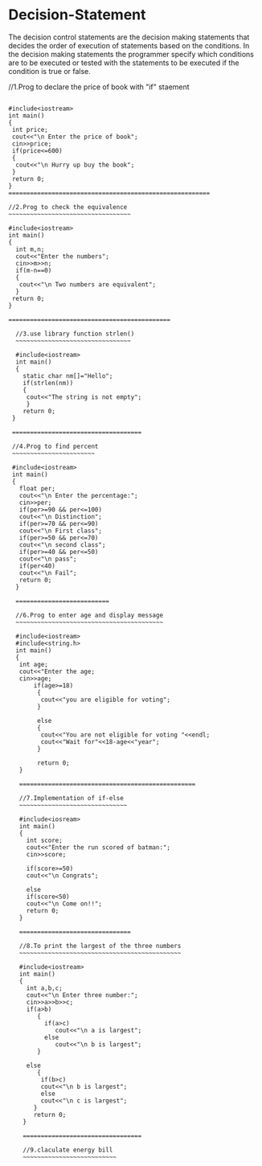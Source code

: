 # Decision-Statement
The decision control statements are the decision making statements that decides the order of execution of statements based on the conditions. In the decision making statements the programmer specify which conditions are to be executed or tested with the statements to be executed if the condition is true or false.


//1.Prog to declare the price of book with "if" staement
~~~~~~~~~~~~~~~~~~~~~~~~~~~~~~~~~~~~~~~~~~~~~~~~~~~~~~~~

#include<iostream>
int main()
{
 int price;
 cout<<"\n Enter the price of book";
 cin>>price;
 if(price<=600)
 {
  cout<<"\n Hurry up buy the book";
 }
 return 0;
}
========================================================

//2.Prog to check the equivalence
~~~~~~~~~~~~~~~~~~~~~~~~~~~~~~~~~~

#include<iostream>
int main()
{
  int m,n;
  cout<<"Enter the numbers";
  cin>>m>>n;
  if(m-n==0)
  {
   cout<<"\n Two numbers are equivalent";
  }
 return 0;
}

=============================================
  
  //3.use library function strlen()
  ~~~~~~~~~~~~~~~~~~~~~~~~~~~~~~~~
  
  #include<iostream>
  int main()
  {
    static char nm[]="Hello";
    if(strlen(nm))
    {
     cout<<"The string is not empty";
     }
    return 0;
 }
 
 ====================================
 
 //4.Prog to find percent
 ~~~~~~~~~~~~~~~~~~~~~~~
 
 #include<iostream>
 int main()
 {
   float per;
   cout<<"\n Enter the percentage:";
   cin>>per;
   if(per>=90 && per<=100)
   cout<<"\n Distinction";
   if(per>=70 && per<=90)
   cout<<"\n First class";
   if(per>=50 && per<=70)
   cout<<"\n second class";
   if(per>=40 && per<=50)
   cout<<"\n pass";
   if(per<40)
   cout<<"\n Fail";
   return 0;
  }
  
  ==========================
  
  //6.Prog to enter age and display message
  ~~~~~~~~~~~~~~~~~~~~~~~~~~~~~~~~~~~~~~~~~
  
  #include<iostream>
  #include<string.h>
  int main()
  {
   int age;
   cout<<"Enter the age;
   cin>>age;
       if(age>=18)
        {
         cout<<"you are eligible for voting";
        }
        
        else
        {
         cout<<"You are not eligible for voting "<<endl;
         cout<<"Wait for"<<18-age<<"year";
        }
        
        return 0;
   }
   
   =================================================
   
   //7.Implementation of if-else
   ~~~~~~~~~~~~~~~~~~~~~~~~~~~~~~
   
   #include<iosream>
   int main()
   {
     int score;
     cout<<"Enter the run scored of batman:";
     cin>>score;
     
     if(score>=50)
     cout<<"\n Congrats";
     
     else
     if(score<50)
     cout<<"\n Come on!!";
     return 0;
   }
   
   ===============================
   
   //8.To print the largest of the three numbers
   ~~~~~~~~~~~~~~~~~~~~~~~~~~~~~~~~~~~~~~~~~~~~~
   
   #include<iostream>
   int main()
   {
     int a,b,c;
     cout<<"\n Enter three number:";
     cin>>a>>b>>c;
     if(a>b)
        {
          if(a>c)
             cout<<"\n a is largest";
          else
             cout<<"\n b is largest";
        }
        
     else
        {
         if(b>c)
         cout<<"\n b is largest";
         else
         cout<<"\n c is largest";
       }
       return 0;
    }
    
    =================================
    
    //9.claculate energy bill
    ~~~~~~~~~~~~~~~~~~~~~~~~~~
    
    
       
     
   
